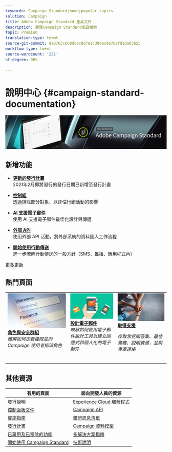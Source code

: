 ```yaml
---
keywords: Campaign Standard;home;popular topics
solution: Campaign
title: Adobe Campaign Standard 產品文件
description: 瀏覽Campaign Standard產品檔案
topic: Premium
translation-type: tm+mt
source-git-commit: da0763c6b8dcac0d7e1c30decde768fd1da05b55
workflow-type: tm+mt
source-wordcount: '221'
ht-degree: 90%

---
```



# 說明中心 {#campaign-standard-documentation}

![](start/using/assets/do-not-localize/banner_acs_doc.jpg)

## 新增功能

* **[更新的發行計畫](rn/using/release-planning.md)**<br/> 2021年2月即將發行的發行日期已新增至發行計畫

* **[控制組](sending/using/control-group.md)**<br/>透過排除部分對象，以評估行銷活動的影響

* **[AI 支援電子郵件](sending/using/predictive.md)**<br/>使用 AI 支援電子郵件最佳化設計與傳遞

* **[外部 API](automating/using/external-api.md)**<br/> 使用外部 API 活動，將外部系統的資料匯入工作流程

* **[開始使用行動傳送](https://helpx.adobe.com/tw/campaign/kb/acs-mobile.html)**<br/>&#x200B;進一步瞭解行動傳送的一般方針（SMS、推播、應用程式內）

[更多更新](rn/using/documentation-updates.md)

## 熱門頁面

<table>
<tr>
  <td valign="top">
    <a href="administration/using/about-access-management.md">
      <img alt="角色" src="start/using/assets/roles.png"/>
    </a>
    <div>
    <a href="administration/using/about-access-management.md"><strong>角色與安全群組</strong></a>
    </div>
    <em>瞭解如何定義權限並向 Campaign 使用者指派角色</em>
    <br>
  </td>
  <td valign="top">
    <a href="designing/using/designing-content-in-adobe-campaign.md">
      <img alt="設計工具" src="start/using/assets/design.png" />
    </a>
    <div>
    <a href="designing/using/designing-content-in-adobe-campaign.md"><strong>設計電子郵件</strong></a>
    </div>
    <em>瞭解如何使用電子郵件設計工具以建立回應式和個人化的電子郵件</em>
    <br>
  </td>
  <td valign="top">
       <img alt="支援" src="start/using/assets/do-not-localize/help.jpeg" />
    <div><a href="https://helpx.adobe.com/tw/campaign/kb/ac-support.html">
    <strong>取得支援</strong></a>
    </div>
    <p><em>存取常見問答集、最佳實務、說明資源，並與專家連絡</em></p>
    <br>
  </td>
</tr>
</table>

## 其他資源

| 有用的頁面 | 面向開發人員的資源 |
|---|---|
| [發行說明](rn/using/release-notes.md) | [Experience Cloud 觸發程式](integrating/using/about-adobe-experience-cloud-triggers.md) |
| [控制面板文件](https://docs.adobe.com/content/help/zh-Hant/control-panel/using/control-panel-home.html) | [Campaign API](api/using/get-started-apis.md) |
| [實施指南](https://helpx.adobe.com/tw/campaign/kb/campaign-standard-implementation-guide.html) | [錯誤訊息清單](https://docs.adobe.com/content/help/en/campaign-classic/technicalresources/error_messages/error_codes.html) |
| [發行計畫](rn/using/release-planning.md) | [Campaign 資料模型](developing/using/datamodel-introduction.md) |
| [已棄用及已移除的功能](https://helpx.adobe.com/tw/campaign/kb/acs-deprecated-and-removed-features.html) | [多解決方案指南](integrating/using/get-started-campaign-integrations.md) |
| [開始使用 Campaign Standard](start/using/about-campaign-standard.md) | [技術說明](https://helpx.adobe.com/tw/campaign/kb/acs-article-list.html) |
